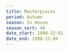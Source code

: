 ```yaml
---
title: Masterpieces
period: Autumn
season: In House
season_sort: 40
date_start: 1990-12-01
date_end: 1990-12-04
---
```

